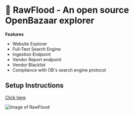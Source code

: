 # 🌊 RawFlood - An open source OpenBazaar explorer  

<strong>Features</strong>

* Website Explorer
* Full-Text Search Engine
* Ingestion Endpoint
* Vendor Report endpoint
* Vendor Blacklist
* Compliance with OB's search engine protocol

## Setup Instructions

[Click here](https://zokos.com/blog/site/public/2019/04/04/RawFlood%20setup%20instructions/)

![Image of RawFlood](https://zokos.com/blog/site/public/2019/04/04/RawFlood%20setup%20instructions/second.png)
